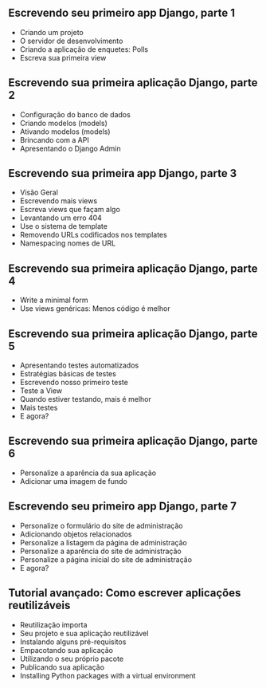 ## Escrevendo seu primeiro app Django, parte 1
- Criando um projeto
- O servidor de desenvolvimento
- Criando a aplicação de enquetes: Polls
- Escreva sua primeira view

## Escrevendo sua primeira aplicação Django, parte 2
- Configuração do banco de dados
- Criando modelos (models)
- Ativando modelos (models)
- Brincando com a API
- Apresentando o Django Admin

## Escrevendo sua primeira app Django, parte 3
- Visão Geral
- Escrevendo mais views
- Escreva views que façam algo
- Levantando um erro 404
- Use o sistema de template
- Removendo URLs codificados nos templates
- Namespacing nomes de URL

## Escrevendo sua primeira aplicação Django, parte 4
- Write a minimal form
- Use views genéricas: Menos código é melhor

## Escrevendo sua primeira aplicação Django, parte 5
- Apresentando testes automatizados
- Estratégias básicas de testes
- Escrevendo nosso primeiro teste
- Teste a View
- Quando estiver testando, mais é melhor
- Mais testes
- E agora?

## Escrevendo sua primeira aplicação Django, parte 6
- Personalize a aparência da sua aplicação
- Adicionar uma imagem de fundo

## Escrevendo seu primeiro app Django, parte 7
- Personalize o formulário do site de administração
- Adicionando objetos relacionados
- Personalize a listagem da página de administração
- Personalize a aparência do site de administração
- Personalize a página inicial do site de administração
- E agora?

## Tutorial avançado: Como escrever aplicações reutilizáveis
- Reutilização importa
- Seu projeto e sua aplicação reutilizável
- Instalando alguns pré-requisitos
- Empacotando sua aplicação
- Utilizando o seu próprio pacote
- Publicando sua aplicação
- Installing Python packages with a virtual environment
